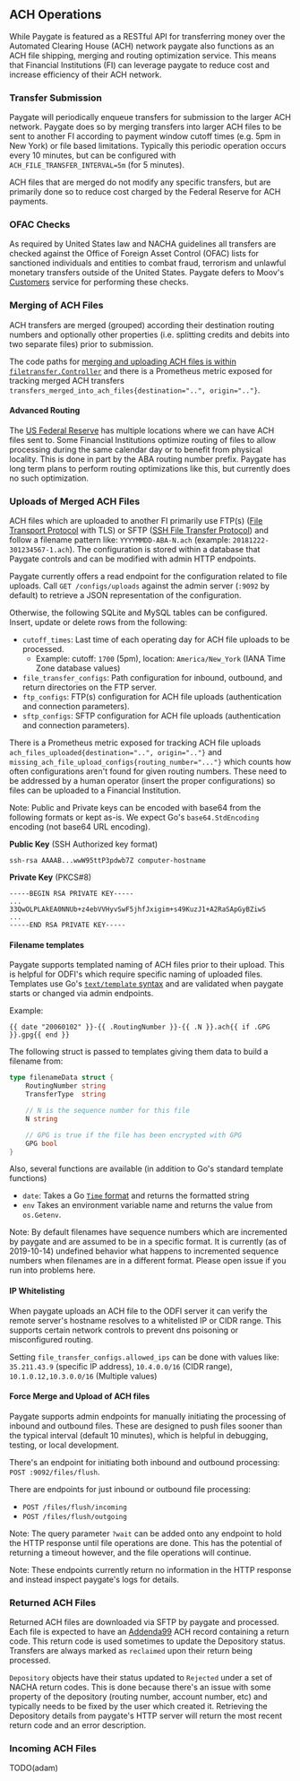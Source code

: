 ## ACH Operations

While Paygate is featured as a RESTful API for transferring money over the Automated Clearing House (ACH) network paygate also functions as an ACH file shipping, merging and routing optimization service. This means that Financial Institutions (FI) can leverage paygate to reduce cost and increase efficiency of their ACH network.

### Transfer Submission

Paygate will periodically enqueue transfers for submission to the larger ACH network. Paygate does so by merging transfers into larger ACH files to be sent to another FI according to payment window cutoff times (e.g. 5pm in New York) or file based limitations. Typically this periodic operation occurs every 10 minutes, but can be configured with `ACH_FILE_TRANSFER_INTERVAL=5m` (for 5 minutes).

ACH files that are merged do not modify any specific transfers, but are primarily done so to reduce cost charged by the Federal Reserve for ACH payments.

### OFAC Checks

As required by United States law and NACHA guidelines all transfers are checked against the Office of Foreign Asset Control (OFAC) lists for sanctioned individuals and entities to combat fraud, terrorism and unlawful monetary transfers outside of the United States. Paygate defers to Moov's [Customers](https://github.com/moov-io/customers) service for performing these checks.

### Merging of ACH Files

ACH transfers are merged (grouped) according their destination routing numbers and optionally other properties (i.e. splitting credits and debits into two separate files) prior to submission.

The code paths for [merging and uploading ACH files is within `filetransfer.Controller`](../internal/filetransfer/controller.go) and there is a Prometheus metric exposed for tracking merged ACH transfers `transfers_merged_into_ach_files{destination="..", origin=".."}`.

#### Advanced Routing

The [US Federal Reserve](https://en.wikipedia.org/wiki/Federal_Reserve_Bank) has multiple locations where we can have ACH files sent to. Some Financial Institutions optimize routing of files to allow processing during the same calendar day or to benefit from physical locality. This is done in part by the ABA routing number prefix. Paygate has long term plans to perform routing optimizations like this, but currently does no such optimization.

### Uploads of Merged ACH Files

ACH files which are uploaded to another FI primarily use FTP(s) ([File Transport Protocol](https://en.wikipedia.org/wiki/File_Transfer_Protocol) with TLS) or SFTP ([SSH File Transfer Protocol](https://en.wikipedia.org/wiki/SSH_File_Transfer_Protocol)) and follow a filename pattern like: `YYYYMMDD-ABA-N.ach` (example: `20181222-301234567-1.ach`). The configuration is stored within a database that Paygate controls and can be modified with admin HTTP endpoints.

Paygate currently offers a read endpoint for the configuration related to file uploads. Call `GET /configs/uploads` against the admin server (`:9092` by default) to retrieve a JSON representation of the configuration.

Otherwise, the following SQLite and MySQL tables can be configured. Insert, update or delete rows from the following:

- `cutoff_times`: Last time of each operating day for ACH file uploads to be processed.
   - Example: cutoff: `1700` (5pm), location: `America/New_York` (IANA Time Zone database values)
- `file_transfer_configs`: Path configuration for inbound, outbound, and return directories on the FTP server.
- `ftp_configs`: FTP(s) configuration for ACH file uploads (authentication and connection parameters).
- `sftp_configs`: SFTP configuration for ACH file uploads (authentication and connection parameters).

There is a Prometheus metric exposed for tracking ACH file uploads `ach_files_uploaded{destination="..", origin=".."}` and `missing_ach_file_upload_configs{routing_number="..."}` which counts how often configurations aren't found for given routing numbers. These need to be addressed by a human operator (insert the proper configurations) so files can be uploaded to a Financial Institution.

Note: Public and Private keys can be encoded with base64 from the following formats or kept as-is. We expect Go's `base64.StdEncoding` encoding (not base64 URL encoding).

**Public Key** (SSH Authorized key format)

```
ssh-rsa AAAAB...wwW95ttP3pdwb7Z computer-hostname
```

**Private Key** (PKCS#8)

```
-----BEGIN RSA PRIVATE KEY-----
...
33QwOLPLAkEA0NNUb+z4ebVVHyvSwF5jhfJxigim+s49KuzJ1+A2RaSApGyBZiwS
...
-----END RSA PRIVATE KEY-----
```

#### Filename templates

Paygate supports templated naming of ACH files prior to their upload. This is helpful for ODFI's which require specific naming of uploaded files. Templates use Go's [`text/template` syntax](https://golang.org/pkg/text/template/) and are validated when paygate starts or changed via admin endpoints.

Example:

```
{{ date "20060102" }}-{{ .RoutingNumber }}-{{ .N }}.ach{{ if .GPG }}.gpg{{ end }}
```

The following struct is passed to templates giving them data to build a filename from:

```Go
type filenameData struct {
	RoutingNumber string
	TransferType  string

	// N is the sequence number for this file
	N string

	// GPG is true if the file has been encrypted with GPG
	GPG bool
}
```

Also, several functions are available (in addition to Go's standard template functions)

- `date`: Takes a Go [`Time` format](https://golang.org/pkg/time/#Time.Format) and returns the formatted string
- `env` Takes an environment variable name and returns the value from `os.Getenv`.

Note: By default filenames have sequence numbers which are incremented by paygate and are assumed to be in a specific format. It is currently (as of 2019-10-14) undefined behavior what happens to incremented sequence numbers when filenames are in a different format. Please open issue if you run into problems here.

#### IP Whitelisting

When paygate uploads an ACH file to the ODFI server it can verify the remote server's hostname resolves to a whitelisted IP or CIDR range. This supports certain network controls to prevent dns poisoning or misconfigured routing.

Setting `file_transfer_configs.allowed_ips` can be done with values like: `35.211.43.9` (specific IP address), `10.4.0.0/16` (CIDR range), `10.1.0.12,10.3.0.0/16` (Multiple values)

#### Force Merge and Upload of ACH files

Paygate supports admin endpoints for manually initiating the processing of inbound and outbound files. These are designed to push files sooner than the typical interval (default 10 minutes), which is helpful in debugging, testing, or local development.

There's an endpoint for initiating both inbound and outbound processing: `POST :9092/files/flush`.

There are endpoints for just inbound or outbound file processing:

- `POST /files/flush/incoming`
- `POST /files/flush/outgoing`

Note: The query parameter `?wait` can be added onto any endpoint to hold the HTTP response until file operations are done. This has the potential of returning a timeout however, and the file operations will continue.

Note: These endpoints currently return no information in the HTTP response and instead inspect paygate's logs for details.

### Returned ACH Files

Returned ACH files are downloaded via SFTP by paygate and processed. Each file is expected to have an [Addenda99](https://godoc.org/github.com/moov-io/ach#Addenda99) ACH record containing a return code. This return code is used sometimes to update the Depository status. Transfers are always marked as `reclaimed` upon their return being processed.

`Depository` objects have their status updated to `Rejected` under a set of NACHA return codes. This is done because there's an issue with some property of the depository (routing number, account number, etc) and typically needs to be fixed by the user which created it. Retrieving the Depository details from paygate's HTTP server will return the most recent return code and an error description.

### Incoming ACH Files

TODO(adam)

